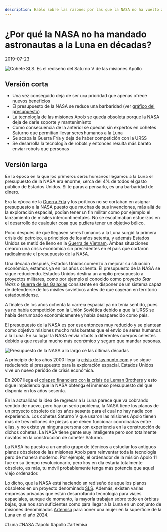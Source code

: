 ```yaml
---
description: Hablo sobre las razones por las que la NASA no ha vuelto a poner astronautas en la Luna
---
```


# ¿Por qué la NASA no ha mandado astronautas a la Luna en décadas?

2019-07-23

![Cohete SLS. Es el rediseño del Saturno V de las misiones Apollo]({{BASE_IMG}}2019/SLS.jpg)

## Versión corta

- Una vez conseguido deja de ser una prioridad que apenas ofrece nuevos beneficios
- El presupuesto de la NASA se reduce una barbaridad (ver [gráfico del presupuesto](#presupuesto_nasa))
- La tecnología de las misiones Apolo se queda obsoleta porque la NASA deja de darle soporte y mantenimiento
- Como consecuencia de la anterior se quedan sin expertos en cohetes Saturno que permitían llevar seres humanos a la Luna
- Se acaba la Guerra Fría y deja de haber competición con la URSS
- Se desarrolla la tecnología de robots y entonces resulta más barato enviar robots que personas

## Versión larga

En la época en la que los primeros seres humanos llegamos a la Luna el presupuesto de la NASA era
enorme, cerca del 4% de todos el gasto público de Estados Unidos. Si te paras a pensarlo, es una
barbaridad de dinero.

Era la eṕoca de la 
[Guerra Fría](https://es.wikipedia.org/wiki/Guerra_Fr%C3%ADa) y los políticos no se cortaban en asignar
presupuesto a la NASA puesto que muchas de sus invenciones, más allá de la exploración espacial, podían
tener un fin militar como por ejemplo el lanzamiento de misiles intercontinentales. No se escatimaban
esfuerzos en el desarrollo de cualquier cosa que pudiera tener un objetivo bélico.

Poco después de que llegasen seres humanos a la Luna surgió la primera crísis del petroleo, a principios
de los años setenta, y además Estados
Unidos se metió de lleno en la [Guerra de Vietnam](https://es.wikipedia.org/wiki/Guerra_de_Vietnam). 
Ambas situaciones crearon una crísis económica
sin precedentes en el país que cortaron radicalmente el presupuesto de la NASA.

Una década después, Estados Unidos comenzó a mejorar su situación económica, estamos ya en los años ochenta. El
presupuesto de la NASA se sigue reduciendo. Estados Unidos destina un amplio presupuesto a proyectos 
militares, como por ejemplo el conocido
como proyecto *Star Wars* o 
[Guerra de las Galaxias](https://es.wikipedia.org/wiki/Iniciativa_de_Defensa_Estrat%C3%A9gica) 
consistente en disponer de un sistema capaz de defenderse de los misiles
soviéticos antes de que cayeran en territorio estadounidense.

A finales de los años ochenta la carrera espacial ya no tenía sentido, pues ya no había competición 
con la Unión Soviética debido a que la URSS se había derrumbado económicamente y había desaparecido como país.

El presupuesto de la NASA es por ese entonces muy reducido y se plantean como objetivo misiones mucho más baratas
que el envío de seres humanos a la Luna. En su lugar la NASA envía robots a diferentes 
cuerpos celestes debido a que resulta mucho más económico y seguro que mandar pesonas.

<a name="presupuesto_nasa"></a>
![Presupuesto de la NASA a lo largo de las últimas décadas]({{BASE_IMG}}2019/presupuesto_nasa.png)

A principio de los años 2000 llega la
[crísis de las punto com](https://es.wikipedia.org/wiki/Burbuja_puntocom) y se sigue reduciendo
el presupuesto para la exploración espacial. Estados Unidos vive un nuevo periódo de crísis económica.

En 2007 llega el [colapso financiero con la crísis de Leman Brothers](https://es.wikipedia.org/wiki/Lehman_Brothers)
y esto sigue impidiendo que la NASA obtenga el inmenso presupuesto del que disponía en los años sesenta.

En la actualidad la idea de regresar a la Luna parece que va cobrando sentido de nuevo, pero hay un serio problema, la NASA
tiene los planos de un proyecto obsoleto de los años sesenta para el cual no hay nadie con experiencia. Los cohetes
Saturno V que usaron las misiones Apolo tienen más de tres millones de piezas que deben funcionar coordinadas entre ellas,
y no existe ya ninguna persona con experiencia en la construcción de dichos cohetes. La NASA tiene gente muy inteligente
pero son totalmente novatos en la construcción de cohetes Saturno.

La NASA ha puesto a un amplio grupo de técnicos a estudiar los antiguos planos obsoletos de las misiones Apolo para
reinventar toda la tecnología pero de manera moderno. Por ejemplo, el ordenador de la misión Apolo 11 fue en su tiempo
revolucionario, pero hoy en día estaría totalmente obsoleto, es más, tu móvil probablemente tenga más potencia que 
aquel viejo ordenador.

Lo dicho, que la NASA está haciendo un rediseño de aquellos planos obsoletos en un proyecto 
denominado [SLS](https://es.wikipedia.org/wiki/Sistema_de_lanzamiento_espacial). Además, existen varias empresas
privadas que están desarrollando tecnología para viajes espaciales, aunque de momento, la mayoría trabajan
sobre todo en órbitas bajas, que nos son suficientes como para llegar a la Luna en un conjunto de misiones
denominados 
[Artemisa](https://danielmarin.naukas.com/2019/05/22/programa-artemisa-al-detalle-como-planea-la-nasa-volver-a-la-luna-en-2024/)
para poner una mujer en la superficie de la Luna en el año 2024.

#Luna #NASA #apolo #apollo #artemisa
